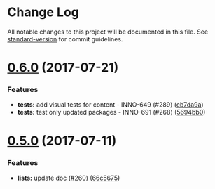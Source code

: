 # Change Log

All notable changes to this project will be documented in this file.
See [standard-version](https://github.com/conventional-changelog/standard-version) for commit guidelines.

<a name="0.6.0"></a>
# [0.6.0](https://github.com/ec-europa/europa-component-library/compare/@ec-europa/ecl-typography-lists@0.5.0...@ec-europa/ecl-typography-lists@0.6.0) (2017-07-21)


### Features

* **tests:** add visual tests for content - INNO-649 (#289) ([cb7da9a](https://github.com/ec-europa/europa-component-library/commit/cb7da9a))
* **tests:** test only updated packages - INNO-691 (#268) ([5694bb0](https://github.com/ec-europa/europa-component-library/commit/5694bb0))




<a name="0.5.0"></a>
# [0.5.0](https://github.com/ec-europa/europa-component-library/compare/@ec-europa/ecl-typography-lists@0.4.1...@ec-europa/ecl-typography-lists@0.5.0) (2017-07-11)


### Features

* **lists:** update doc (#260) ([66c5675](https://github.com/ec-europa/europa-component-library/commit/66c5675))

